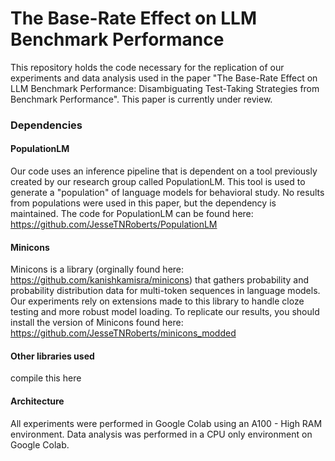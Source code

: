 # The Base-Rate Effect on LLM Benchmark Performance
This repository holds the code necessary for the replication of our experiments and data analysis used in the paper "The Base-Rate Effect on LLM Benchmark Performance: Disambiguating Test-Taking Strategies from Benchmark Performance". This paper is currently under review.

### Dependencies

#### PopulationLM
Our code uses an inference pipeline that is dependent on a tool previously created by our research group called PopulationLM. This tool is used to generate a "population" of language models for behavioral study. No results from populations were used in this paper, but the dependency is maintained. The code for PopulationLM can be found here: https://github.com/JesseTNRoberts/PopulationLM

#### Minicons
Minicons is a library (orginally found here: https://github.com/kanishkamisra/minicons) that gathers probability and probability distribution data for multi-token sequences in language models. Our experiments rely on extensions made to this library to handle cloze testing and more robust model loading. To replicate our results, you should install the version of Minicons found here: https://github.com/JesseTNRoberts/minicons_modded

#### Other libraries used
compile this here

#### Architecture
All experiments were performed in Google Colab using an A100 - High RAM environment. Data analysis was performed in a CPU only environment on Google Colab.
